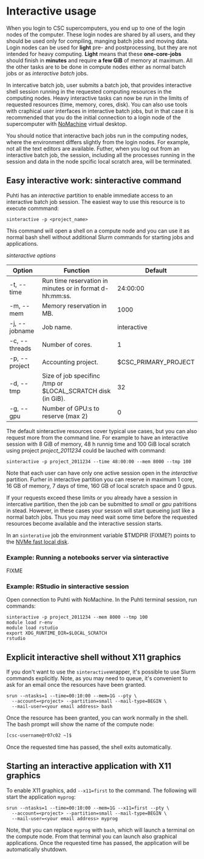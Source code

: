 # Interactive usage

When you login to CSC supercomputers, you end up to one of the login nodes of the computer. These login nodes are shared by all users, and they should be used only for compiling, manging batch jobs and moving data. Login nodes can be used for **light** pre- and postprocessing, but they are not intended for heavy computing.  **Light** means that these
**one-core-jobs** should finish in **minutes** and require **a few GiB** of memory at maximum.
All the other tasks are to be done in compute nodes either as normal batch jobs or as _interactive batch_ jobs.

In intercative batch job, user submits a batch job, that provides interactive shell session running in the
requested computing resources in the computing nodes. Heavy interactive tasks can now be run in the limits of requested resources (time, memory, cores, disk). You can also use tools with craphical user interfaces in interactive batch jobs, but in that case it is recommended that you do the initial connection to a login node of the supercomputer with [NoMachine](../../support/tutorials/nomachine-usage.md) virtual desktop.

You should notice that interactive bach jobs run in the computing nodes, where the environment differs 
slightly from the login nodes. For example, not all the text editors are available. Futher, when you log out from an interactive batch job, the session, including all the processes running in the session and data in the node spcific local scratch area, will be terminated. 


## Easy interactive work: sinteractive command

Puhti has an _interactive_ partition to enable immediate access to an interactive batch job session. The easiest way to use this resource is to execute commmand:

```text
sinteractive -p <project_name> 
```
This command will open a shell on a compute node and you can use it as normal bash shell without additional Slurm commands for starting jobs and applications.

_sinteractive options_

|Option| Function | Default |
| --- | --- | --- |
|-t, --time | Run time reservation in minutes or in format d-hh:mm:ss. | 24:00:00 |
|-m, --mem | Memory reservation in MB. | 1000 |
|-j, --jobname | Job name. | interactive |
|-c, --threads | Number of cores. |  1 |
|-p, --project | Accounting project.|  $CSC_PRIMARY_PROJECT |
|-d, --tmp  | Size of job specifinc /tmp or $LOCAL_SCRATCH disk (in GiB). | 32 |
|-g, --gpu  | Number of GPU:s to reserve (max 2) | 0 |

The default sinteractive resources cover typical use cases, but you can also request more
from the command line. For example to have an interactive session with 8 GiB 
of memory, 48 h runnig time and 100 GiB local scratch using project _project_2011234_
could be lauched with command:

```text
sinteractive -p project_2011234 --time 48:00:00 --mem 8000 --tmp 100
```

Note that each user can have only one active session open in the _interactive_ partition. Furher
in interactive partition you can reserve in maximum 1 core, 16 GB of 
memory, 7 days of time, 160 GB of local scratch space and 0 gpus.

If your requests exceed these limits or you already have a session in
intercative partition, then the job can be submitted to _small_ or _gpu_
patritions in stead. However, in these cases your sesson will start queueing just like a normal batch jobs.
Thus you may need wait some time before the requested resources become available and the interactive session 
starts.


In an `sinterative` job the environment variable $TMDPIR (FIXME?) points to the
[NVMe fast local disk](/computing/running/creating-job-scripts/#local-storage).

### Example: Running a notebooks server via sinteractive
FIXME
### Example: RStudio in sinteractive session

Open connection to Puhti with NoMachine.
In the Puhti terminal session, run commands:

```text
sinteractive -p project_2011234 --mem 8000 --tmp 100
module load r-env 
module load rstudio
export XDG_RUNTIME_DIR=$LOCAL_SCRATCH
rstudio
```
## Explicit interactive shell without X11 graphics

If you don't want to use the `sinteractive`wrapper, it's possible
to use Slurm commands explicitly.
Note, as you may need to queue, it's convenient to ask for an email once the resources have been granted. 

```
srun --ntasks=1 --time=00:10:00 --mem=1G --pty \
  --account=<project> --partition=small --mail-type=BEGIN \
  --mail-user=<your email address> bash
```

Once the resource has been granted, you can work normally in the shell.
The bash prompt will show the
name of the compute node:

```bash
[csc-username@r07c02 ~]$
```

Once the requested time has passed, the shell exits automatically.

## Starting an interactive application with X11 graphics

To enable X11 graphics, add `--x11=first` to the command.
The following will start the application `myprog`: 

```
srun --ntasks=1 --time=00:10:00 --mem=1G --x11=first --pty \
  --account=<project> --partition=small --mail-type=BEGIN \
  --mail-user=<your email address> myprog
```

Note, that you can replace `myprog` with `bash`, which will launch a terminal
on the compute node. From that terminal you can launch also graphical applications.
Once the requested time has passed, the application will be
automatically shutdown.


